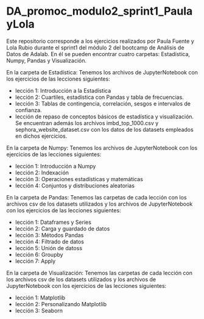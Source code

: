# DA_promoc_modulo2_sprint1_PaulayLola

Este repositorio corresponde a los ejercicios realizados por Paula Fuente y Lola Rubio durante el sprint1 del módulo 2 del bootcamp de Análisis de Datos de Adalab. En él se pueden encontrar cuatro carpetas: Estadística, Numpy, Pandas y Visualización.

En la carpeta de Estadística:
Tenemos los archivos de JupyterNotebook con los ejercicios de las lecciones siguientes:
- lección 1: Introducción a la Estadística
- lección 2: Cuartiles, estadística con Pandas y tabla de frecuencias.
- lección 3: Tablas de contingencia, correlación, sesgos e intervalos de confianza.
- lección de repaso de conceptos básicos de estadística y visualización.
Se encuentran además los archivos imbd_top_1000.csv y sephora_website_dataset.csv con los datos de los datasets empleados en dichos ejercicios.

En la carpeta de Numpy:
Tenemos los archivos de JupyterNotebook con los ejercicios de las lecciones siguientes:
- lección 1: Introducción a Numpy
- lección 2: Indexación
- lección 3: Operaciones estadísticas y matemáticas
- lección 4: Conjuntos y distribuciones aleatorias

En la carpeta de Pandas:
Tenemos las carpetas de cada lección con los archivos csv de los datasets utilizados y los archivos de JupyterNotebook con los ejercicios de las lecciones siguientes:
- lección 1: Dataframes y Series
- lección 2: Carga y guardado de datos
- lección 3: Métodos Pandas
- lección 4: Filtrado de datos
- lección 5: Unión de datoss
- lección 6: Groupby
- lección 7: Apply

En la carpeta de Visualización:
Tenemos las carpetas de cada lección con los archivos csv de los datasets utilizados y los archivos de JupyterNotebook con los ejercicios de las lecciones siguientes:
- lección 1: Matplotlib
- lección 2: Personalizando Matplotlib
- lección 3: Seaborn
